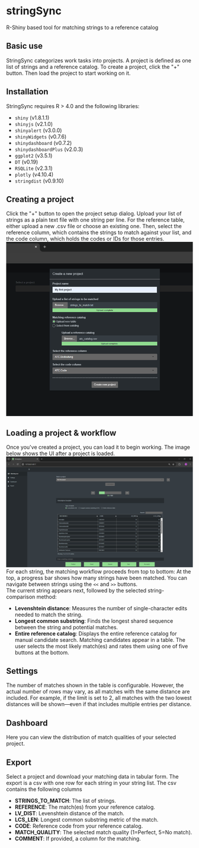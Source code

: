 # stringSync
R-Shiny based tool for matching strings to a reference catalog

## Basic use
StringSync categorizes work tasks into projects. A project is defined as one list of strings and a reference catalog.
To create a project, click the "+" button. Then load the project to start working on it.

## Installation
StringSync requires R > 4.0 and the following libraries:
- `shiny` (v1.8.1.1)  
- `shinyjs` (v2.1.0)  
- `shinyalert` (v3.0.0)  
- `shinyWidgets` (v0.7.6)  
- `shinydashboard` (v0.7.2)  
- `shinydashboardPlus` (v2.0.3)  
- `ggplot2` (v3.5.1)  
- `DT` (v0.19)  
- `RSQLite` (v2.3.1)  
- `plotly` (v4.10.4)  
- `stringdist` (v0.9.10)

## Creating a project
Click the "+" button to open the project setup dialog. Upload your list of strings as a plain text file with one string per line.
For the reference table, either upload a new .csv file or choose an existing one.
Then, select the reference column, which contains the strings to match against your list, and the code column, which holds the codes or IDs for those entries.
![Alt text](screenshots/1_project_setup.png)

## Loading a project & workflow
Once you've created a project, you can load it to begin working.
The image below shows the UI after a project is loaded.
![Alt text](screenshots/2_workflow.png)
For each string, the matching workflow proceeds from top to bottom:
At the top, a progress bar shows how many strings have been matched. You can navigate between strings using the `<<` and `>>` buttons.  
The current string appears next, followed by the selected string-comparison method:
- **Levenshtein distance**: Measures the number of single-character edits needed to match the string.  
- **Longest common substring**: Finds the longest shared sequence between the string and potential matches.  
- **Entire reference catalog**: Displays the entire reference catalog for manual candidate search. 
Matching candidates appear in a table. The user selects the most likely match(es) and rates them using one of five buttons at the bottom.

## Settings
The number of matches shown in the table is configurable. However, the actual number of rows may vary, as all matches with the same distance are included. For example, if the limit is set to 2, all matches with the two lowest distances will be shown—even if that includes multiple entries per distance.

## Dashboard
Here you can view the distribution of match qualities of your selected project.

## Export
Select a project and download your matching data in tabular form.
The export is a csv with one row for each string in your string list.
The csv contains the following columns
- **STRINGS_TO_MATCH**: The list of strings.
- **REFERENCE**: The match(es) from your reference catalog.
- **LV_DIST**: Levenshtein distance of the match.
- **LCS_LEN**: Longest common substring metric of the match.
- **CODE**: Reference code from your reference catalog.
- **MATCH_QUALITY**: The selected match quality (1=Perfect, 5=No match).
- **COMMENT**: If provided, a column for the matching.
